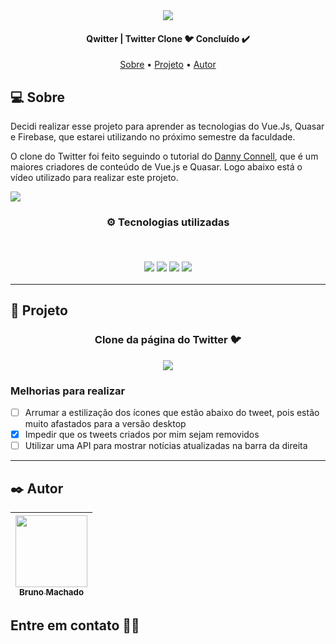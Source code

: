 <div align="center">
  <a href="https://clone-twitter-quasar.vercel.app/#/"><img src="https://i.imgur.com/BSQlz0x.png"/></a>	
</div>

<h4 align="center"> 
Qwitter | Twitter Clone 🐦 Concluído ✔️
</h4>

<p align="center">
 <a href="#-sobre">Sobre</a> •
 <a href="#-projeto">Projeto</a> •
 <a href="#%EF%B8%8F-autor">Autor</a>
</p>

## 💻 Sobre

Decidi realizar esse projeto para aprender as tecnologias do Vue.Js, Quasar e Firebase, que estarei utilizando no próximo semestre da faculdade.

O clone do Twitter foi feito seguindo o tutorial do [Danny Connell](https://www.youtube.com/c/MakeAppswithDanny), que é um maiores criadores de conteúdo de Vue.js e Quasar. Logo abaixo está o vídeo utilizado para realizar este projeto.

<a href="https://youtu.be/la-0ulfn0_M"><img src="https://i.ytimg.com/vi/la-0ulfn0_M/maxresdefault.jpg"/></a>

<h3 align="center">
⚙️ Tecnologias utilizadas

<p>&nbsp;</p>
<img src="https://img.shields.io/badge/vuejs-%2335495e.svg?style=for-the-badge&logo=vuedotjs&logoColor=%234FC08D"/>
<img src="https://img.shields.io/badge/Quasar-16B7FB?style=for-the-badge&logo=quasar&logoColor=black"/>
<img src="https://img.shields.io/badge/firebase-%23039BE5.svg?style=for-the-badge&logo=firebase"/>
<img src="https://img.shields.io/badge/Electron-191970?style=for-the-badge&logo=Electron&logoColor=white"/>
</h3>

---

## 🚧 Projeto

<h3 align="center">Clone da página do Twitter 🐦
  <p></p>
  <a href="https://clone-twitter-quasar.vercel.app/#/"><img src="https://i.imgur.com/ZR8Jli1.png"/></a>	
</h3>

### Melhorias para realizar

- [ ] Arrumar a estilização dos ícones que estão abaixo do tweet, pois estão muito afastados para a versão desktop
- [X] Impedir que os tweets criados por mim sejam removidos
- [ ] Utilizar uma API para mostrar notícias atualizadas na barra da direita

---

## ✒️ Autor

| [<img src="https://avatars.githubusercontent.com/u/75590326?v=4" width=115 > <br> <sub> Bruno Machado </sub>](https://github.com/brunomdrrosa) |
| :--------------------------------------------------------------------------------------------------------------------------------------------: |

<h2 >Entre em contato 🤙🏽</h2>

<div align="center">
<a href="https://linkedin.com/in/bruno-machado-da-rosa/" target="_blank"><img src="https://img.shields.io/badge/Bruno Machado da Rosa-0077B5?style=for-the-badge&logo=linkedin&logoColor=white" alt=""></a>
<a href="mailto:brunomdr46@gmail.com" target="_blank"><img src="https://img.shields.io/badge/brunomdr46@gmail.com-D14836?style=for-the-badge&logo=gmail&logoColor=white" alt=""></a>
</div>
